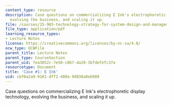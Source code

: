 ```yaml
---
content_type: resource
description: Case questions on commercializing E Ink's electrophoretic display technology,
  evolving the business, and scaling it up.
file: /courses/15-965-technology-strategy-for-system-design-and-management-spring-2009/cbf0a2a99161dff2480a9d036a0eb989_MIT15_965S09_case01.pdf
file_type: application/pdf
learning_resource_types:
- Lecture Notes
license: https://creativecommons.org/licenses/by-nc-sa/4.0/
ocw_type: OCWFile
parent_title: Lecture Notes
parent_type: CourseSection
parent_uid: fea3852c-7e50-c067-da20-3bfdefefc37a
resourcetype: Document
title: 'Case #1: E Ink'
uid: cbf0a2a9-9161-dff2-480a-9d036a0eb989
---
```

Case questions on commercializing E Ink's electrophoretic display technology, evolving the business, and scaling it up.